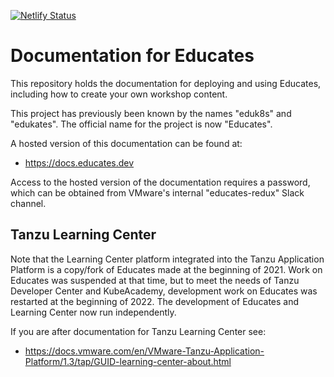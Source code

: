 [![Netlify Status](https://api.netlify.com/api/v1/badges/733ffbee-a738-432b-963c-5ef65ff16302/deploy-status)](https://app.netlify.com/sites/educates-docs/deploys)

Documentation for Educates
==========================

This repository holds the documentation for deploying and using Educates, including how to create your own workshop content.

This project has previously been known by the names "eduk8s" and "edukates". The official name for the project is now "Educates".

A hosted version of this documentation can be found at:

* https://docs.educates.dev

Access to the hosted version of the documentation requires a password, which can be obtained from VMware's internal "educates-redux" Slack channel.

Tanzu Learning Center
---------------------

Note that the Learning Center platform integrated into the Tanzu Application Platform is a copy/fork of Educates made at the beginning of 2021. Work on Educates was suspended at that time, but to meet the needs of Tanzu Developer Center and KubeAcademy, development work on Educates was restarted at the beginning of 2022. The development of Educates and Learning Center now run independently.

If you are after documentation for Tanzu Learning Center see:

* https://docs.vmware.com/en/VMware-Tanzu-Application-Platform/1.3/tap/GUID-learning-center-about.html

